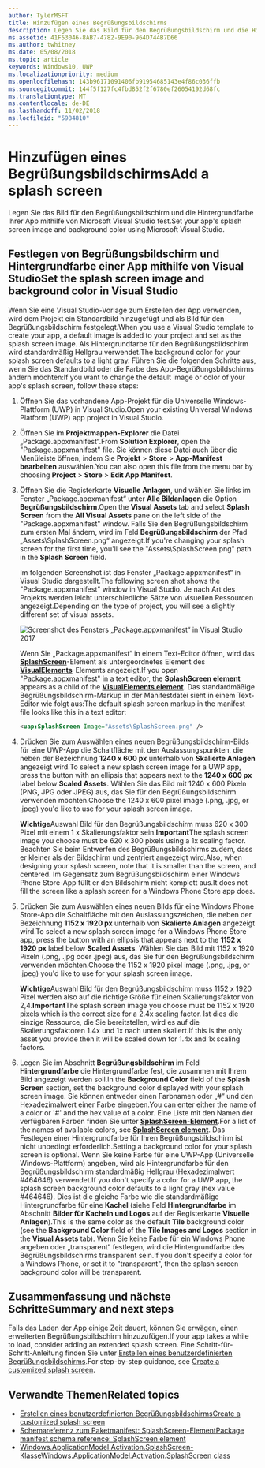 ```yaml
---
author: TylerMSFT
title: Hinzufügen eines Begrüßungsbildschirms
description: Legen Sie das Bild für den Begrüßungsbildschirm und die Hintergrundfarbe Ihrer App mithilfe von Microsoft Visual Studio fest.
ms.assetid: 41F53046-8AB7-4782-9E90-964D744B7D66
ms.author: twhitney
ms.date: 05/08/2018
ms.topic: article
keywords: Windows10, UWP
ms.localizationpriority: medium
ms.openlocfilehash: 143b96171091406fb91954685143e4f86c036ffb
ms.sourcegitcommit: 144f5f127fc4fbd852f2f6780ef26054192d68fc
ms.translationtype: MT
ms.contentlocale: de-DE
ms.lasthandoff: 11/02/2018
ms.locfileid: "5984810"
---
```

# <a name="add-a-splash-screen"></a><span data-ttu-id="d61a1-104">Hinzufügen eines Begrüßungsbildschirms</span><span class="sxs-lookup"><span data-stu-id="d61a1-104">Add a splash screen</span></span>

<span data-ttu-id="d61a1-105">Legen Sie das Bild für den Begrüßungsbildschirm und die Hintergrundfarbe Ihrer App mithilfe von Microsoft Visual Studio fest.</span><span class="sxs-lookup"><span data-stu-id="d61a1-105">Set your app's splash screen image and background color using Microsoft Visual Studio.</span></span>

## <a name="set-the-splash-screen-image-and-background-color-in-visual-studio"></a><span data-ttu-id="d61a1-106">Festlegen von Begrüßungsbildschirm und Hintergrundfarbe einer App mithilfe von Visual Studio</span><span class="sxs-lookup"><span data-stu-id="d61a1-106">Set the splash screen image and background color in Visual Studio</span></span>

<span data-ttu-id="d61a1-107">Wenn Sie eine Visual Studio-Vorlage zum Erstellen der App verwenden, wird dem Projekt ein Standardbild hinzugefügt und als Bild für den Begrüßungsbildschirm festgelegt.</span><span class="sxs-lookup"><span data-stu-id="d61a1-107">When you use a Visual Studio template to create your app, a default image is added to your project and set as the splash screen image.</span></span> <span data-ttu-id="d61a1-108">Als Hintergrundfarbe für den Begrüßungsbildschirm wird standardmäßig Hellgrau verwendet.</span><span class="sxs-lookup"><span data-stu-id="d61a1-108">The background color for your splash screen defaults to a light gray.</span></span> <span data-ttu-id="d61a1-109">Führen Sie die folgenden Schritte aus, wenn Sie das Standardbild oder die Farbe des App-Begrüßungsbildschirms ändern möchten:</span><span class="sxs-lookup"><span data-stu-id="d61a1-109">If you want to change the default image or color of your app's splash screen, follow these steps:</span></span>

1. <span data-ttu-id="d61a1-110">Öffnen Sie das vorhandene App-Projekt für die Universelle Windows-Plattform (UWP) in Visual Studio.</span><span class="sxs-lookup"><span data-stu-id="d61a1-110">Open your existing Universal Windows Platform (UWP) app project in Visual Studio.</span></span>
2. <span data-ttu-id="d61a1-111">Öffnen Sie im **Projektmappen-Explorer** die Datei „Package.appxmanifest“.</span><span class="sxs-lookup"><span data-stu-id="d61a1-111">From **Solution Explorer**, open the "Package.appxmanifest" file.</span></span> <span data-ttu-id="d61a1-112">Sie können diese Datei auch über die Menüleiste öffnen, indem Sie **Projekt** &gt; **Store** &gt; **App-Manifest bearbeiten** auswählen.</span><span class="sxs-lookup"><span data-stu-id="d61a1-112">You can also open this file from the menu bar by choosing **Project** &gt; **Store** &gt; **Edit App Manifest**.</span></span>
3. <span data-ttu-id="d61a1-113">Öffnen Sie die Registerkarte **Visuelle Anlagen**, und wählen Sie links im Fenster „Package.appxmanifest“ unter **Alle Bildanlagen** die Option **Begrüßungsbildschirm**.</span><span class="sxs-lookup"><span data-stu-id="d61a1-113">Open the **Visual Assets** tab and select **Splash Screen** from the **All Visual Assets** pane on the left side of the "Package.appxmanifest" window.</span></span> <span data-ttu-id="d61a1-114">Falls Sie den Begrüßungsbildschirm zum ersten Mal ändern, wird im Feld **Begrüßungsbildschirm** der Pfad „Assets\\SplashScreen.png“ angezeigt.</span><span class="sxs-lookup"><span data-stu-id="d61a1-114">If you're changing your splash screen for the first time, you'll see the "Assets\\SplashScreen.png" path in the **Splash Screen** field.</span></span>

    <span data-ttu-id="d61a1-115">Im folgenden Screenshot ist das Fenster „Package.appxmanifest“ in Visual Studio dargestellt.</span><span class="sxs-lookup"><span data-stu-id="d61a1-115">The following screen shot shows the "Package.appxmanifest" window in Visual Studio.</span></span> <span data-ttu-id="d61a1-116">Je nach Art des Projekts werden leicht unterschiedliche Sätze von visuellen Ressourcen angezeigt.</span><span class="sxs-lookup"><span data-stu-id="d61a1-116">Depending on the type of project, you will see a slightly different set of visual assets.</span></span>

    ![Screenshot des Fensters „Package.appxmanifest“ in Visual Studio 2017](images/appmanifest.png)

    <span data-ttu-id="d61a1-118">Wenn Sie „Package.appxmanifest“ in einem Text-Editor öffnen, wird das [**SplashScreen**](https://msdn.microsoft.com/library/windows/apps/br211467)-Element als untergeordnetes Element des [**VisualElements**](https://msdn.microsoft.com/library/windows/apps/br211471)-Elements angezeigt.</span><span class="sxs-lookup"><span data-stu-id="d61a1-118">If you open "Package.appxmanifest" in a text editor, the [**SplashScreen element**](https://msdn.microsoft.com/library/windows/apps/br211467) appears as a child of the [**VisualElements element**](https://msdn.microsoft.com/library/windows/apps/br211471).</span></span> <span data-ttu-id="d61a1-119">Das standardmäßige Begrüßungsbildschirm-Markup in der Manifestdatei sieht in einem Text-Editor wie folgt aus:</span><span class="sxs-lookup"><span data-stu-id="d61a1-119">The default splash screen markup in the manifest file looks like this in a text editor:</span></span>

    ```xml
    <uap:SplashScreen Image="Assets\SplashScreen.png" />
    ```

4. <span data-ttu-id="d61a1-120">Drücken Sie zum Auswählen eines neuen Begrüßungsbildschirm-Bilds für eine UWP-App die Schaltfläche mit den Auslassungspunkten, die neben der Bezeichnung **1240 x 600 px** unterhalb von **Skalierte Anlagen** angezeigt wird.</span><span class="sxs-lookup"><span data-stu-id="d61a1-120">To select a new splash screen image for a UWP app, press the button with an ellipsis that appears next to the **1240 x 600 px** label below **Scaled Assets**.</span></span> <span data-ttu-id="d61a1-121">Wählen Sie das Bild mit 1240 x 600 Pixeln (PNG, JPG oder JPEG) aus, das Sie für den Begrüßungsbildschirm verwenden möchten.</span><span class="sxs-lookup"><span data-stu-id="d61a1-121">Choose the 1240 x 600 pixel image (.png, .jpg, or .jpeg) you'd like to use for your splash screen image.</span></span>

    <span data-ttu-id="d61a1-122">**Wichtige**Auswahl Bild für den Begrüßungsbildschirm muss 620 x 300 Pixel mit einem 1 x Skalierungsfaktor sein.</span><span class="sxs-lookup"><span data-stu-id="d61a1-122">**Important**The splash screen image you choose must be 620 x 300 pixels using a 1x scaling factor.</span></span> <span data-ttu-id="d61a1-123">Beachten Sie beim Entwerfen des Begrüßungsbildschirms zudem, dass er kleiner als der Bildschirm und zentriert angezeigt wird.</span><span class="sxs-lookup"><span data-stu-id="d61a1-123">Also, when designing your splash screen, note that it is smaller than the screen, and centered.</span></span> <span data-ttu-id="d61a1-124">Im Gegensatz zum Begrüßungsbildschirm einer Windows Phone Store-App füllt er den Bildschirm nicht komplett aus.</span><span class="sxs-lookup"><span data-stu-id="d61a1-124">It does not fill the screen like a splash screen for a Windows Phone Store app does.</span></span>

5. <span data-ttu-id="d61a1-125">Drücken Sie zum Auswählen eines neuen Bilds für eine Windows Phone Store-App die Schaltfläche mit den Auslassungszeichen, die neben der Bezeichnung **1152 x 1920 px** unterhalb von **Skalierte Anlagen** angezeigt wird.</span><span class="sxs-lookup"><span data-stu-id="d61a1-125">To select a new splash screen image for a Windows Phone Store app, press the button with an ellipsis that appears next to the **1152 x 1920 px** label below **Scaled Assets**.</span></span> <span data-ttu-id="d61a1-126">Wählen Sie das Bild mit 1152 x 1920 Pixeln (.png, .jpg oder .jpeg) aus, das Sie für den Begrüßungsbildschirm verwenden möchten.</span><span class="sxs-lookup"><span data-stu-id="d61a1-126">Choose the 1152 x 1920 pixel image (.png, .jpg, or .jpeg) you'd like to use for your splash screen image.</span></span>

    <span data-ttu-id="d61a1-127">**Wichtige**Auswahl Bild für den Begrüßungsbildschirm muss 1152 x 1920 Pixel werden also auf die richtige Größe für einen Skalierungsfaktor von 2,4.</span><span class="sxs-lookup"><span data-stu-id="d61a1-127">**Important**The splash screen image you choose must be 1152 x 1920 pixels which is the correct size for a 2.4x scaling factor.</span></span> <span data-ttu-id="d61a1-128">Ist dies die einzige Ressource, die Sie bereitstellen, wird es auf die Skalierungsfaktoren 1.4x und 1x nach unten skaliert.</span><span class="sxs-lookup"><span data-stu-id="d61a1-128">If this is the only asset you provide then it will be scaled down for 1.4x and 1x scaling factors.</span></span>

6. <span data-ttu-id="d61a1-129">Legen Sie im Abschnitt **Begrüßungsbildschirm** im Feld **Hintergrundfarbe** die Hintergrundfarbe fest, die zusammen mit Ihrem Bild angezeigt werden soll.</span><span class="sxs-lookup"><span data-stu-id="d61a1-129">In the **Background Color** field of the **Splash Screen** section, set the background color displayed with your splash screen image.</span></span> <span data-ttu-id="d61a1-130">Sie können entweder einen Farbnamen oder „\#“ und den Hexadezimalwert einer Farbe eingeben.</span><span class="sxs-lookup"><span data-stu-id="d61a1-130">You can enter either the name of a color or '\#' and the hex value of a color.</span></span> <span data-ttu-id="d61a1-131">Eine Liste mit den Namen der verfügbaren Farben finden Sie unter [**SplashScreen-Element**](https://msdn.microsoft.com/library/windows/apps/br211467).</span><span class="sxs-lookup"><span data-stu-id="d61a1-131">For a list of the names of available colors, see [**SplashScreen element**](https://msdn.microsoft.com/library/windows/apps/br211467).</span></span> <span data-ttu-id="d61a1-132">Das Festlegen einer Hintergrundfarbe für Ihren Begrüßungsbildschirm ist nicht unbedingt erforderlich.</span><span class="sxs-lookup"><span data-stu-id="d61a1-132">Setting a background color for your splash screen is optional.</span></span> <span data-ttu-id="d61a1-133">Wenn Sie keine Farbe für eine UWP-App (Universelle Windows-Plattform) angeben, wird als Hintergrundfarbe für den Begrüßungsbildschirm standardmäßig Hellgrau (Hexadezimalwert \#464646) verwendet.</span><span class="sxs-lookup"><span data-stu-id="d61a1-133">If you don't specify a color for a UWP app, the splash screen background color defaults to a light gray (hex value \#464646).</span></span> <span data-ttu-id="d61a1-134">Dies ist die gleiche Farbe wie die standardmäßige Hintergrundfarbe für eine **Kachel** (siehe Feld **Hintergrundfarbe** im Abschnitt **Bilder für Kacheln und Logos** auf der Registerkarte **Visuelle Anlagen**).</span><span class="sxs-lookup"><span data-stu-id="d61a1-134">This is the same color as the default **Tile** background color (see the **Background Color** field of the **Tile Images and Logos** section in the **Visual Assets** tab).</span></span> <span data-ttu-id="d61a1-135">Wenn Sie keine Farbe für ein Windows Phone angeben oder „transparent“ festlegen, wird die Hintergrundfarbe des Begrüßungsbildschirms transparent sein.</span><span class="sxs-lookup"><span data-stu-id="d61a1-135">If you don't specify a color for a Windows Phone, or set it to "transparent", then the splash screen background color will be transparent.</span></span>

## <a name="summary-and-next-steps"></a><span data-ttu-id="d61a1-136">Zusammenfassung und nächste Schritte</span><span class="sxs-lookup"><span data-stu-id="d61a1-136">Summary and next steps</span></span>

<span data-ttu-id="d61a1-137">Falls das Laden der App einige Zeit dauert, können Sie erwägen, einen erweiterten Begrüßungsbildschirm hinzuzufügen.</span><span class="sxs-lookup"><span data-stu-id="d61a1-137">If your app takes a while to load, consider adding an extended splash screen.</span></span> <span data-ttu-id="d61a1-138">Eine Schritt-für-Schritt-Anleitung finden Sie unter [Erstellen eines benutzerdefinierten Begrüßungsbildschirms](create-a-customized-splash-screen.md).</span><span class="sxs-lookup"><span data-stu-id="d61a1-138">For step-by-step guidance, see [Create a customized splash screen](create-a-customized-splash-screen.md).</span></span>

## <a name="related-topics"></a><span data-ttu-id="d61a1-139">Verwandte Themen</span><span class="sxs-lookup"><span data-stu-id="d61a1-139">Related topics</span></span>

* [<span data-ttu-id="d61a1-140">Erstellen eines benutzerdefinierten Begrüßungsbildschirms</span><span class="sxs-lookup"><span data-stu-id="d61a1-140">Create a customized splash screen</span></span>](create-a-customized-splash-screen.md)
* [<span data-ttu-id="d61a1-141">Schemareferenz zum Paketmanifest: SplashScreen-Element</span><span class="sxs-lookup"><span data-stu-id="d61a1-141">Package manifest schema reference: SplashScreen element</span></span>](https://msdn.microsoft.com/library/windows/apps/br211467)
* [<span data-ttu-id="d61a1-142">Windows.ApplicationModel.Activation.SplashScreen-Klasse</span><span class="sxs-lookup"><span data-stu-id="d61a1-142">Windows.ApplicationModel.Activation.SplashScreen class</span></span>](https://msdn.microsoft.com/library/windows/apps/br224763)